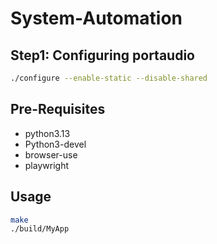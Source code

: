 # **System-Automation**

## Step1: Configuring portaudio
```sh
./configure --enable-static --disable-shared
```
## Pre-Requisites 
- python3.13
- Python3-devel
- browser-use
- playwright

## Usage
```sh
make
./build/MyApp
```

